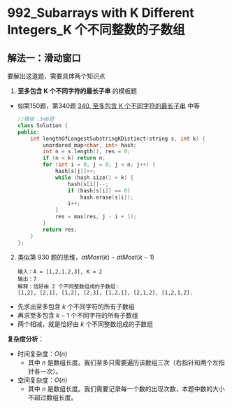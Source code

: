 # 992_Subarrays with K Different Integers_K 个不同整数的子数组

## 解法一：滑动窗口

要解出这道题，需要具体两个知识点
1. **至多包含 K 个不同字符的最长子串** 的模板题

- 如第150题，第340题
[340. 至多包含 K 个不同字符的最长子串](https://leetcode-cn.com/problems/longest-substring-with-at-most-k-distinct-characters/) 中等

    ```cpp
    //模板：340题
    class Solution {
    public:
        int lengthOfLongestSubstringKDistinct(string s, int k) {
            unordered_map<char, int> hash;
            int n = s.length(), res = 0;
            if (n < k) return n;
            for (int i = 0, j = 0; j < n; j++) {
                hash[s[j]]++;
                while (hash.size() > k) {
                    hash[s[i]]--;
                    if (hash[s[i]] == 0)
                        hash.erase(s[i]);
                    i++;
                }
                res = max(res, j - i + 1);
            }
            return res;
        }
    };
    ```
2. 类似第 930 题的思维，$atMost(k) - atMost(k-1)$
    ```
    输入：A = [1,2,1,2,3], K = 2
    输出：7
    解释：恰好由 2 个不同整数组成的子数组：
    [1,2], [2,1], [1,2], [2,3], [1,2,1], [2,1,2], [1,2,1,2].
    ```
- 先求出至多包含 $k$ 个不同字符的所有子数组
- 再求至多包含 $k-1$ 个不同字符的所有子数组
- 两个相减，就是恰好由 $k$ 个不同整数组成的子数组

**复杂度分析**：
- 时间复杂度：$O(n)$
  - 其中 $n$ 是数组长度。我们至多只需要遍历该数组三次（右指针和两个左指针各一次）。
- 空间复杂度：$O(n)$
  - 其中 $n$ 是数组长度。我们需要记录每一个数的出现次数，本题中数的大小不超过数组长度。
